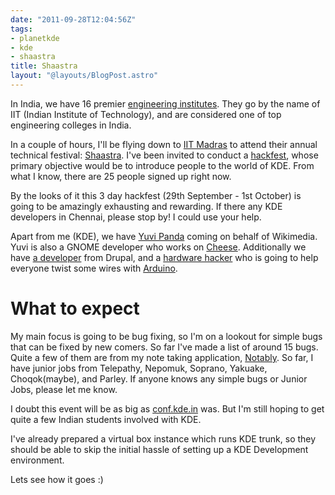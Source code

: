 ```yaml
---
date: "2011-09-28T12:04:56Z"
tags:
- planetkde
- kde
- shaastra
title: Shaastra
layout: "@layouts/BlogPost.astro"
---
```


In India, we have 16 premier [engineering institutes][]. They go by the
name of IIT (Indian Institute of Technology), and are considered one of
top engineering colleges in India.

In a couple of hours, I'll be flying down to [IIT Madras][] to attend
their annual technical festival: [Shaastra][]. I've been invited to
conduct a [hackfest][], whose primary objective would be to introduce
people to the world of KDE. From what I know, there are 25 people signed
up right now.

By the looks of it this 3 day hackfest (29th September - 1st October) is
going to be amazingly exhausting and rewarding. If there any KDE
developers in Chennai, please stop by! I could use your help.

Apart from me (KDE), we have [Yuvi Panda][] coming on behalf of
Wikimedia. Yuvi is also a GNOME developer who works on [Cheese][].
Additionally we have [a developer][] from Drupal, and a [hardware
hacker][] who is going to help everyone twist some wires with
[Arduino][].

What to expect
==============

My main focus is going to be bug fixing, so I'm on a lookout for simple
bugs that can be fixed by new comers. So far I've made a list of around
15 bugs. Quite a few of them are from my note taking application,
[Notably][]. So far, I have junior jobs from Telepathy, Nepomuk,
Soprano, Yakuake, Choqok(maybe), and Parley. If anyone knows any simple
bugs or Junior Jobs, please let me know.

I doubt this event will be as big as [conf.kde.in][] was. But I'm still
hoping to get quite a few Indian students involved with KDE.

I've already prepared a virtual box instance which runs KDE trunk, so
they should be able to skip the initial hassle of setting up a KDE
Development environment.

Lets see how it goes :)

  [engineering institutes]: http://en.wikipedia.org/wiki/Indian_Institutes_of_Technology
  [IIT Madras]: http://en.wikipedia.org/wiki/Indian_Institute_of_Technology_Madras
  [Shaastra]: http://www.shaastra.org/2011/main/home/
  [hackfest]: http://www.shaastra.org/2011/main/events/Hackfest/
  [Yuvi Panda]: http://yuvi.in/
  [Cheese]: http://live.gnome.org/Cheese/
  [a developer]: http://pratul.in/
  [hardware hacker]: http://www.priyakuber.in/
  [Arduino]: http://www.arduino.cc/
  [Notably]: http://vhanda.in/blog/2011/09/notably-v0.3/
  [conf.kde.in]: http://conf.kde.in
